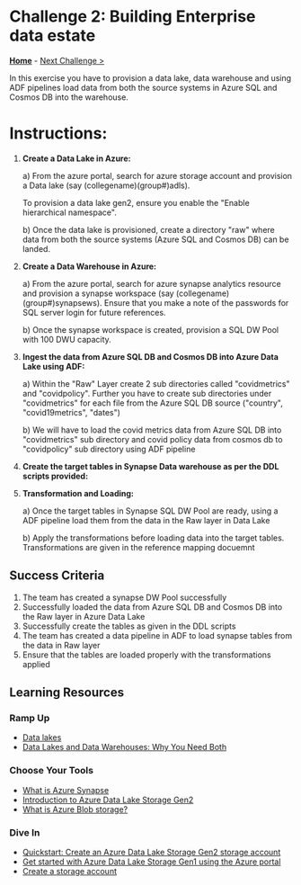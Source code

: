 # Challenge 2: Building Enterprise data estate

**[Home](../README.md)** - [Next Challenge >](./02-Provision.md)

In this exercise you have to provision a data lake, data warehouse and using ADF pipelines load data from both the source systems in Azure SQL and Cosmos DB into the warehouse.


# Instructions:

1. **Create a Data Lake in Azure:**

   a) From the azure portal, search for azure storage account  and provision a Data lake (say (collegename)(group#)adls). 
   
      To provision a data lake gen2, ensure you enable the "Enable hierarchical namespace".
   
   b) Once the data lake is provisioned, create a directory "raw" where data from both the source systems (Azure SQL and Cosmos DB) can be landed.
   

2. **Create a Data Warehouse in Azure:**

   a) From the azure portal, search for azure synapse analytics resource and provision a synapse workspace (say (collegename)(group#)synapsews). Ensure that you make a note of the passwords for SQL server login for future references. 
   
   b) Once the synapse workspace is created, provision a SQL DW Pool with 100 DWU capacity. 
   

2. **Ingest the data from Azure SQL DB and Cosmos DB into Azure Data Lake using ADF:**

   a) Within the "Raw" Layer create 2 sub directories called "covidmetrics" and "covidpolicy". Further you have to create sub directories under "covidmetrics" for each file from the Azure SQL DB source ("country", "covid19metrics", "dates")
   
   b) We will have to load the covid metrics data from Azure SQL DB into "covidmetrics" sub directory and covid policy data from cosmos db to "covidpolicy" sub directory using ADF pipeline


3. **Create the target tables in Synapse Data warehouse as per the DDL scripts provided:** 


4. **Transformation and Loading:**

   a) Once the target tables in Synapse SQL DW Pool are ready, using a ADF pipeline load them from the data in the Raw layer in Data Lake
   
   b) Apply the transformations before loading data into the target tables. Transformations are given in the reference mapping docuemnt 


## Success Criteria 

1. The team has created a synapse DW Pool successfully
2. Successfully loaded the data from Azure SQL DB and Cosmos DB into the Raw layer in Azure Data Lake
3. Successfully create the tables as given in the DDL scripts
4. The team has created a data pipeline in ADF to load synapse tables from the data in Raw layer
5. Ensure that the tables are loaded properly with the transformations applied

## Learning Resources

### Ramp Up

- [Data lakes](https://docs.microsoft.com/en-us/azure/architecture/data-guide/scenarios/data-lake)
- [Data Lakes and Data Warehouses: Why You Need Both](https://www.arcadiadata.com/blog/data-lakes-and-data-warehouses-why-you-need-both/)

### Choose Your Tools
- [What is Azure Synapse](https://docs.microsoft.com/en-us/azure/synapse-analytics/overview-what-is)
- [Introduction to Azure Data Lake Storage Gen2](https://docs.microsoft.com/en-us/azure/storage/blobs/data-lake-storage-introduction)
- [What is Azure Blob storage?](https://docs.microsoft.com/en-us/azure/storage/blobs/storage-blobs-overview)

### Dive In

- [Quickstart: Create an Azure Data Lake Storage Gen2 storage account](https://docs.microsoft.com/en-us/azure/storage/blobs/data-lake-storage-quickstart-create-account)
- [Get started with Azure Data Lake Storage Gen1 using the Azure portal](https://docs.microsoft.com/en-us/azure/data-lake-store/data-lake-store-get-started-portal)
- [Create a storage account](https://docs.microsoft.com/en-us/azure/storage/common/storage-quickstart-create-account?toc=%2Fazure%2Fstorage%2Fblobs%2Ftoc.json&tabs=azure-portal)
